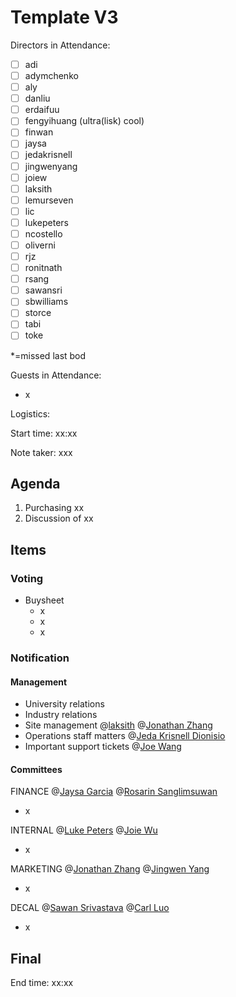 # Template V3

Directors in Attendance:

- [ ] adi
- [ ] adymchenko
- [ ] aly
- [ ] danliu
- [ ] erdaifuu
- [ ] fengyihuang (ultra(lisk) cool)
- [ ] finwan
- [ ] jaysa
- [ ] jedakrisnell
- [ ] jingwenyang
- [ ] joiew
- [ ] laksith
- [ ] lemurseven
- [ ] lic
- [ ] lukepeters
- [ ] ncostello
- [ ] oliverni
- [ ] rjz
- [ ] ronitnath
- [ ] rsang
- [ ] sawansri
- [ ] sbwilliams
- [ ] storce
- [ ] tabi
- [ ] toke

\*=missed last bod 


Guests in Attendance:

* x


Logistics:

Start time: xx:xx

Note taker: xxx


## Agenda


1. Purchasing xx
2. Discussion of xx

## Items

### Voting

* Buysheet
  * x
  * x
  * x


### Notification

#### Management

* University relations
* Industry relations
* Site management @[laksith](mention://32c2dfe1-dee9-4345-a225-a9d8b177b49d/user/249c7837-8583-4058-9ec0-846430a6bb03) @[Jonathan Zhang](mention://ec501fd1-3da1-4d4c-be54-6501ce64b465/user/ff1b1d88-bb95-4b99-ae38-ff52f109d546) 
* Operations staff matters @[Jeda Krisnell Dionisio](mention://3ebc807b-4d0b-40a0-b63e-56065af74c0d/user/3de702d3-cb3d-4c92-930c-0ad68ba7c179) 
* Important support tickets @[Joe Wang](mention://d06933c3-1eed-4f52-ab93-6d20c795abed/user/1a1d0b3d-5bce-4118-8989-97ba13a51718) 


#### Committees

FINANCE @[Jaysa Garcia](mention://88146bb2-1f65-4bd5-a1f5-d0b81065fdf4/user/b28be420-7f9a-492b-9847-d8d85dbc94dc) @[Rosarin Sanglimsuwan](mention://192ee087-7d1f-4375-bb5c-8b79b255fc39/user/9d8cf118-0db6-46bc-b6d4-d3df3044ec26) 

* x


INTERNAL @[Luke Peters](mention://aa33b5cb-561a-46a6-ab12-d08d7abd8b5a/user/8b46f1ab-93e9-4cfd-bc37-87f096167fe5) @[Joie Wu](mention://c70774ad-bd64-4409-952f-0333d12609f9/user/1002ea40-0605-48f2-b19a-a71d220d7127) 

* x


MARKETING @[Jonathan Zhang](mention://5a1945c2-541e-4272-be0e-6e16ea42ce08/user/ff1b1d88-bb95-4b99-ae38-ff52f109d546) @[Jingwen Yang](mention://0cd69bbc-f5b7-41aa-8ec3-2af15fce434b/user/66771ede-14b7-4692-8b6e-ff5b0441d126) 

* x


DECAL @[Sawan Srivastava](mention://9ebc2946-1e08-4936-b4da-cce699634bcd/user/959bf67a-9c60-4e3f-9182-e3df0444f533) @[Carl Luo](mention://4ea0a5cd-e78e-4447-a61d-49f3797c4e4e/user/b0d29392-8703-483b-9120-407bd1b86089) 

* x


## Final

End time: xx:xx
